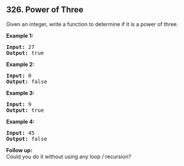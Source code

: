 ## 326. Power of Three

Given an integer, write a function to determine if it is a power of three.

**Example 1:**
<pre>
<b>Input:</b> 27
<b>Output:</b> true
</pre>

**Example 2:**
<pre>
<b>Input:</b> 0
<b>Output:</b> false
</pre>

**Example 3:**
<pre>
<b>Input:</b> 9
<b>Output:</b> true
</pre>

**Example 4:**
<pre>
<b>Input:</b> 45
<b>Output:</b> false
</pre>

**Follow up:**<br/>
Could you do it without using any loop / recursion?
